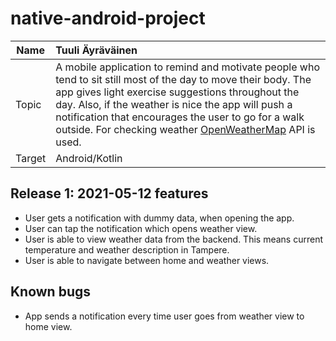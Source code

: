 # native-android-project

| Name   | Tuuli Äyräväinen |
| --- | :---|
| Topic  | A mobile application to remind and motivate people who tend to sit still most of the day to move their body. The app gives light exercise suggestions throughout the day. Also, if the weather is nice the app will push a notification that encourages the user to go for a walk outside. For checking weather [OpenWeatherMap](https://openweathermap.org/api) API is used.|
| Target | Android/Kotlin |

## Release 1: 2021-05-12 features

- User gets a notification with dummy data, when opening the app.
- User can tap the notification which opens weather view.
- User is able to view weather data from the backend. This means current temperature and weather description in Tampere.
- User is able to navigate between home and weather views.

## Known bugs

- App sends a notification every time user goes from weather view to home view.
